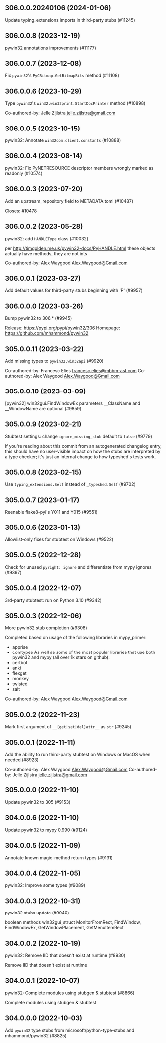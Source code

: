 ## 306.0.0.20240106 (2024-01-06)

Update typing_extensions imports in third-party stubs (#11245)

## 306.0.0.8 (2023-12-19)

pywin32 annotations improvements (#11177)

## 306.0.0.7 (2023-12-08)

Fix `pywin32`'s `PyCBitmap.GetBitmapBits` method (#11108)

## 306.0.0.6 (2023-10-29)

Type `pywin32`'s `win32.win32print.StartDocPrinter` method (#10898)

Co-authored-by: Jelle Zijlstra <jelle.zijlstra@gmail.com>

## 306.0.0.5 (2023-10-15)

pywin32: Annotate `win32com.client.constants` (#10888)

## 306.0.0.4 (2023-08-14)

pywin32: Fix PyNETRESOURCE descriptor members wrongly marked as readonly (#10574)

## 306.0.0.3 (2023-07-20)

Add an upstream_repository field to METADATA.toml (#10487)

Closes: #10478

## 306.0.0.2 (2023-05-28)

pywin32: add `HANDLEType` class (#10032)

per http://timgolden.me.uk/pywin32-docs/PyHANDLE.html these objects actually have methods, they are not ints

Co-authored-by: Alex Waygood <Alex.Waygood@Gmail.com>

## 306.0.0.1 (2023-03-27)

Add default values for third-party stubs beginning with 'P' (#9957)

## 306.0.0.0 (2023-03-26)

Bump pywin32 to 306.* (#9945)

Release: https://pypi.org/pypi/pywin32/306
Homepage: https://github.com/mhammond/pywin32

## 305.0.0.11 (2023-03-22)

Add missing types to `pywin32.win32api` (#9920)

Co-authored-by: Francesc Elies <francesc.elies@mbbm-ast.com>
Co-authored-by: Alex Waygood <Alex.Waygood@Gmail.com>

## 305.0.0.10 (2023-03-09)

[pywin32] win32gui.FindWindowEx parameters __ClassName and __WindowName are optional (#9859)

## 305.0.0.9 (2023-02-21)

Stubtest settings: change `ignore_missing_stub` default to `false` (#9779)

If you're reading about this commit from an autogenerated changelog entry, this should have no user-visible impact on how the stubs are interpreted by a type checker; it's just an internal change to how typeshed's tests work.

## 305.0.0.8 (2023-02-15)

Use `typing_extensions.Self` instead of `_typeshed.Self` (#9702)

## 305.0.0.7 (2023-01-17)

Reenable flake8-pyi's Y011 and Y015 (#9551)

## 305.0.0.6 (2023-01-13)

Allowlist-only fixes for stubtest on Windows (#9522)

## 305.0.0.5 (2022-12-28)

Check for unused `pyright: ignore` and differentiate from mypy ignores (#9397)

## 305.0.0.4 (2022-12-07)

3rd-party stubtest: run on Python 3.10 (#9342)

## 305.0.0.3 (2022-12-06)

More pywin32 stub completion (#9308)

Completed based on usage of the following libraries in mypy_primer:
- apprise
- comtypes
As well as some of the most popular libraries that use both pywin32 and mypy (all over 1k stars on github):
- certbot
- anki
- flexget
- monkey
- twisted
- salt

Co-authored-by: Alex Waygood <Alex.Waygood@Gmail.com>

## 305.0.0.2 (2022-11-23)

Mark first argument of `__[get|set|del]attr__` as `str` (#9245)

## 305.0.0.1 (2022-11-11)

Add the ability to run third-party stubtest on Windows or MacOS when needed (#8923)

Co-authored-by: Alex Waygood <Alex.Waygood@Gmail.com>
Co-authored-by: Jelle Zijlstra <jelle.zijlstra@gmail.com>

## 305.0.0.0 (2022-11-10)

Update pywin32 to 305 (#9153)

## 304.0.0.6 (2022-11-10)

Update pywin32 to mypy 0.990 (#9124)

## 304.0.0.5 (2022-11-09)

Annotate known magic-method return types (#9131)

## 304.0.0.4 (2022-11-05)

pywin32: Improve some types (#9089)

## 304.0.0.3 (2022-10-31)

pywin32 stubs update (#9040)

boolean methods
win32gui_struct
MonitorFromRect, FindWindow, FindWindowEx, GetWindowPlacement, GetMenuItemRect

## 304.0.0.2 (2022-10-19)

pywin32: Remove IID that doesn't exist at runtime (#8930)

Remove IID that doesn't exist at runtime

## 304.0.0.1 (2022-10-07)

pywin32: Complete modules using stubgen & stubtest (#8866)

Complete modules using stubgen & stubtest

## 304.0.0.0 (2022-10-03)

Add `pywin32` type stubs from microsoft/python-type-stubs and mhammond/pywin32  (#8825)

